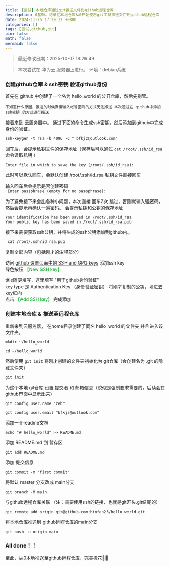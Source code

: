 ```yaml
---
title: [尝试] 本地仓库通过git推送文件到github远程仓库
description: 0基础。记录在本地仓库从0开始使用git工具推送文件到github远程仓库
date: 2024-11-26 17:29:12 +0800
categories: []
tags: [尝试,github,git]
pin: false
math: false
mermaid: false
---
```

>最近修改日期：2025-10-07 18:26:49  
> 本次尝试在 华为云 服务器上进行。
> 环境：debian系统



### 创建github仓库 & ssh密钥 验证github身份


首先在 github 中创建了一个名为 hello\_world 的公开仓库，然后先别管。

`不知道什么原因，推送的时候直接输入帐号密码的方式无法推送 本次通过在 github中添加 ssh密钥 的方式进行推送`  


接着来到 云服务器中。
通过下面的命令生成ssh密钥，然后添加到github中完成身份的验证。
```
ssh-keygen -t rsa -b 4096 -C " bfkjz@outlook.com"
```  

回车后，会提示私钥文件的保存地址（保存后可以通过 `cat /root/.ssh/id_rsa` 命令读取私钥  ）

`Enter file in which to save the key (/root/.ssh/id_rsa):`  

此时可以默认回车，会默认创建 /root/.ssh/id_rsa 私钥文件直接回车

输入回车后会提示是否创建密码  
` Enter passphrase (empty for no passphrase):`  

为了避免接下来会出各种小问题，本次直接 回车2次 跳过，否则就输入强密码，然后会提示再确认一遍密码。 
会提示私钥和公钥的保存地址  
```
Your identification has been saved in /root/.ssh/id_rsa
Your public key has been saved in /root/.ssh/id_rsa.pub
```

接下来需要获取ssh公钥，并将生成的ssh公钥添加到github内。
```
 cat /root/.ssh/id_rsa.pub
```  

复制全部内容（包括刚才的注释部分）

访问 [github 设置页面中的 SSH and GPG keys](https://github.com/settings/keys) 添加ssh key  
绿色按钮 <span style="color: #00a720">【New SSH key】 </span>   

title随便填写，这里填写 "用于github身份验证"  
key type 是 Authentication Key （身份验证密钥）
将刚才复制的公钥，填进去key框内  
点击 <span style="color: #00a720">【Add SSH key】 </span>   完成添加


### 创建本地仓库 & 推送至远程仓库

重新来到云服务器， 在home目录创建了同名 hello\_world 的文件夹 并且进入该文件夹。
```
mkdir ~/hello_world  

cd ~/hello_world
```  

然后使用 `git init` 将刚才创建的文件夹初始化为 git仓库（会创建名为 .git 的隐藏文件夹）  
```
git init
```  

为这个本地 git仓库 设置 提交者 和 邮箱信息（貌似是强制要求需要的，后续会在github界面中显示出来）  
```
git config user.name "zeb"

git config user.email "bfkjz@outlook.com"
```

添加一个readme文档  
```
echo "# hello_world" >> README.md
```

添加 README.md 到 暂存区 
```
git add README.md
```  

添加 提交信息  
```
git commit -m "first commit"
```  

将默认 master 分支改成 main分支  
```
git branch -M main
```

与github远程仓库关联  （注：需要使用ssh的链接，也就是git开头.git结尾的）
```
git remote add origin git@github.com:binfen23/hello_world.git
```  

将本地仓库推送到 github远程仓库的main分支  
```
git push -u origin main
```  


### All done！！
至此，从0本地推送至github远程仓库，完美撒花🎉🎉
